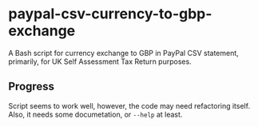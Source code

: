 # paypal-csv-currency-to-gbp-exchange

A Bash script for currency exchange to GBP in PayPal CSV statement, primarily, for UK Self Assessment Tax Return purposes.


## Progress

Script seems to work well, however, the code may need refactoring itself. Also, it needs some documetation, or `--help` at least.
 